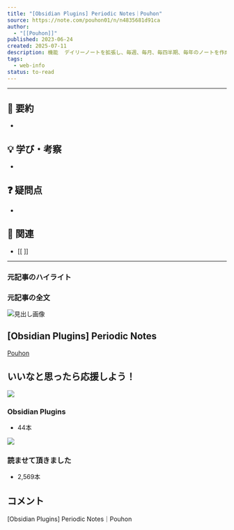 ```yaml
---
title: "[Obsidian Plugins] Periodic Notes｜Pouhon"
source: https://note.com/pouhon01/n/n4835681d91ca
author:
  - "[[Pouhon]]"
published: 2023-06-24
created: 2025-07-11
description: 機能  デイリーノートを拡張し、毎週、毎月、毎四半期、毎年のノートを作成する。 それぞれのノートは設定でON/OFFが可能。  デイリーノート、Calendarプラグインとの統合機能有り。  CalendarとPeriodic Notes  ウィークリーノートはCalendarからも作成できる。 毎週だけでなく、毎月、四半期、毎年のノートが欲しい場合はPeriodic Notesを。  Migrate  コアプラグイン「デイリーノート」を使用している場合、Periodic Notesの設定画面で【Migrate】をクリックすると、現在の設定を引き継ぎ、Periodic Notes側でも
tags:
  - web-info
status: to-read
---
```

---


## 🚀 要約
- 

## 💡 学び・考察
- 

## ❓ 疑問点
- 

## 🔗 関連
- [[ ]]

---

### 元記事のハイライト
> 

### 元記事の全文
![見出し画像](https://assets.st-note.com/production/uploads/images/108841079/rectangle_large_type_2_7a9f6f590cbc4b4c8ab9bcc1e41b2655.png?width=1200)

## \[Obsidian Plugins\] Periodic Notes

[Pouhon](https://note.com/pouhon01)

## いいなと思ったら応援しよう！

![](https://assets.st-note.com/production/uploads/images/107666556/magazine_cover_landscape_c5646dc39bfa448f25ca4c891e32dc12.png?width=200)

### Obsidian Plugins

- 44本

![](https://d2l930y2yx77uc.cloudfront.net/assets/default/default_magazine_header-fcef937b52acc29928856475838f16e16c530559fc5e72d04d56d795ceb0dc0f.png?width=200)

### 読ませて頂きました

- 2,569本

## コメント

\[Obsidian Plugins\] Periodic Notes｜Pouhon